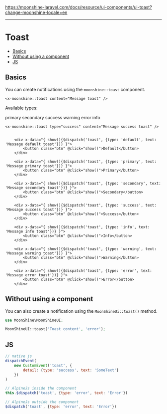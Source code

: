 https://moonshine-laravel.com/docs/resource/ui-components/ui-toast?change-moonshine-locale=en

------
# Toast

  - [Basics](#basics)
  - [Without using a component](#without)
  - [JS](#js)


<a name="basics"></a>
## Basics

You can create notifications using the `moonshine::toast` component.

```blade
<x-moonshine::toast content="Message toast" />
```
Available types:



<span class="badge badge-primary">primary</span>
<span class="badge badge-secondary">secondary</span>
<span class="badge badge-success">success</span>
<span class="badge badge-warning">warning</span>
<span class="badge badge-error">error</span>
<span class="badge badge-info">info</span>


```blade
<x-moonshine::toast type="success" content="Message success toast" />


    <div x-data="{ show(){$dispatch('toast', {type: 'default', text: 'Message default toast'})} }">
        <button class="btn" @click="show()">Default</button>
    </div>

    <div x-data="{ show(){$dispatch('toast', {type: 'primary', text: 'Message primary toast'})} }">
        <button class="btn" @click="show()">Primary</button>
    </div>

    <div x-data="{ show(){$dispatch('toast', {type: 'secondary', text: 'Message secondary toast'})} }">
        <button class="btn" @click="show()">Secondary</button>
    </div>

    <div x-data="{ show(){$dispatch('toast', {type: 'success', text: 'Message success toast'})} }">
        <button class="btn" @click="show()">Success</button>
    </div>

    <div x-data="{ show(){$dispatch('toast', {type: 'info', text: 'Message info toast'})} }">
        <button class="btn" @click="show()">Info</button>
    </div>

    <div x-data="{ show(){$dispatch('toast', {type: 'warning', text: 'Message warning toast'})} }">
        <button class="btn" @click="show()">Warning</button>
    </div>

    <div x-data="{ show(){$dispatch('toast', {type: 'error', text: 'Message error toast'})} }">
        <button class="btn" @click="show()">Error</button>
    </div>

```
<a name="without"></a>
## Without using a component

You can also create a notification using the `MoonShineUi::toast()` method.

```php
use MoonShine\MoonShineUI;

MoonShineUI::toast('Toast content', 'error');
```

<a name="js"></a>
## JS


```js
// native js
dispatchEvent(
    new CustomEvent('toast', {
        detail: {type: 'success', text: 'SomeText'}
    })
)

// AlpineJs inside the component
this.$dispatch('toast', {type: 'error', text: 'Error'})

// AlpineJs outside the component
$dispatch('toast', {type: 'error', text: 'Error'})
```
